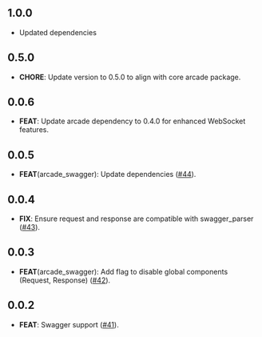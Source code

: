 ## 1.0.0

- Updated dependencies

## 0.5.0

- **CHORE**: Update version to 0.5.0 to align with core arcade package.

## 0.0.6

- **FEAT**: Update arcade dependency to 0.4.0 for enhanced WebSocket features.

## 0.0.5

- **FEAT**(arcade_swagger): Update dependencies ([#44](https://github.com/dartarcade/arcade/issues/44)).

## 0.0.4

- **FIX**: Ensure request and response are compatible with swagger_parser ([#43](https://github.com/dartarcade/arcade/issues/43)).

## 0.0.3

- **FEAT**(arcade_swagger): Add flag to disable global components (Request, Response) ([#42](https://github.com/dartarcade/arcade/issues/42)).

## 0.0.2

- **FEAT**: Swagger support ([#41](https://github.com/dartarcade/arcade/issues/41)).
